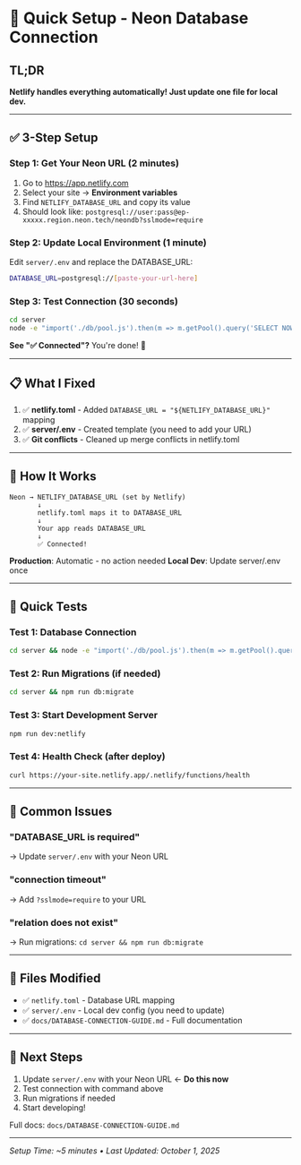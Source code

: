 # 🚀 Quick Setup - Neon Database Connection

## TL;DR
**Netlify handles everything automatically! Just update one file for local dev.**

---

## ✅ 3-Step Setup

### Step 1: Get Your Neon URL (2 minutes)
1. Go to https://app.netlify.com
2. Select your site → **Environment variables**
3. Find `NETLIFY_DATABASE_URL` and copy its value
4. Should look like: `postgresql://user:pass@ep-xxxxx.region.neon.tech/neondb?sslmode=require`

### Step 2: Update Local Environment (1 minute)
Edit `server/.env` and replace the DATABASE_URL:

```bash
DATABASE_URL=postgresql://[paste-your-url-here]
```

### Step 3: Test Connection (30 seconds)
```bash
cd server
node -e "import('./db/pool.js').then(m => m.getPool().query('SELECT NOW()')).then(r => console.log('✅ Connected:', r.rows[0]))"
```

**See "✅ Connected"?** You're done! 🎉

---

## 📋 What I Fixed

1. ✅ **netlify.toml** - Added `DATABASE_URL = "${NETLIFY_DATABASE_URL}"` mapping
2. ✅ **server/.env** - Created template (you need to add your URL)
3. ✅ **Git conflicts** - Cleaned up merge conflicts in netlify.toml

---

## 🎯 How It Works

```
Neon → NETLIFY_DATABASE_URL (set by Netlify)
       ↓
       netlify.toml maps it to DATABASE_URL
       ↓
       Your app reads DATABASE_URL
       ↓
       ✅ Connected!
```

**Production**: Automatic - no action needed
**Local Dev**: Update server/.env once

---

## 🧪 Quick Tests

### Test 1: Database Connection
```bash
cd server && node -e "import('./db/pool.js').then(m => m.getPool().query('SELECT NOW()')).then(console.log)"
```

### Test 2: Run Migrations (if needed)
```bash
cd server && npm run db:migrate
```

### Test 3: Start Development Server
```bash
npm run dev:netlify
```

### Test 4: Health Check (after deploy)
```bash
curl https://your-site.netlify.app/.netlify/functions/health
```

---

## 🐛 Common Issues

### "DATABASE_URL is required"
→ Update `server/.env` with your Neon URL

### "connection timeout"
→ Add `?sslmode=require` to your URL

### "relation does not exist"
→ Run migrations: `cd server && npm run db:migrate`

---

## 📝 Files Modified

- ✅ `netlify.toml` - Database URL mapping
- ✅ `server/.env` - Local dev config (you need to update)
- ✅ `docs/DATABASE-CONNECTION-GUIDE.md` - Full documentation

---

## 🔗 Next Steps

1. Update `server/.env` with your Neon URL ← **Do this now**
2. Test connection with command above
3. Run migrations if needed
4. Start developing!

Full docs: `docs/DATABASE-CONNECTION-GUIDE.md`

---

*Setup Time: ~5 minutes • Last Updated: October 1, 2025*
